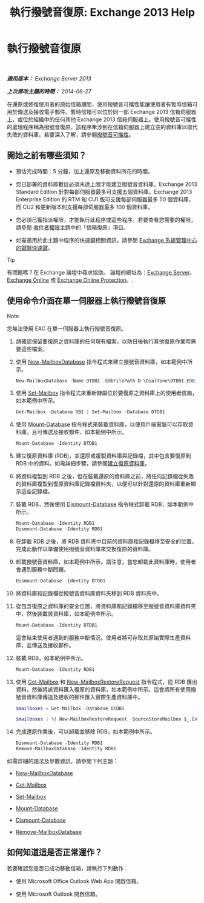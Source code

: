 ﻿---
title: '執行撥號音復原: Exchange 2013 Help'
TOCTitle: 執行撥號音復原
ms:assetid: 158817fa-4b17-4fa9-8341-a86609e6a388
ms:mtpsurl: https://technet.microsoft.com/zh-tw/library/Dd979810(v=EXCHG.150)
ms:contentKeyID: 51409158
ms.date: 05/21/2018
mtps_version: v=EXCHG.150
ms.translationtype: MT
---

# 執行撥號音復原

 

_**適用版本：** Exchange Server 2013_

_**上次修改主題的時間：** 2014-06-27_

在還原或修復使用者的原始信箱期間，使用撥號音可攜性能讓使用者有暫時信箱可用於傳送及接收電子郵件。暫時信箱可以位於同一部 Exchange 2013 信箱伺服器上，或位於組織中的任何其他 Exchange 2013 信箱伺服器上。使用撥號音可攜性的處理程序稱為撥號音復原，該程序牽涉到在信箱伺服器上建立空的資料庫以取代失敗的資料庫。若要深入了解，請參閱[撥號音可攜性](dial-tone-portability-exchange-2013-help.md)。

## 開始之前有哪些須知？

  - 預估完成時間：5 分鐘，加上還原及移動資料所花的時間。

  - 您已部署的資料庫數目必須未達上限才能建立撥號音資料庫。Exchange 2013 Standard Edition 針對每部伺服器最多可支援五個資料庫。Exchange 2013 Enterprise Edition 的 RTM 和 CU1 版可支援每部伺服器最多 50 個資料庫，而 CU2 和更新版本則支援每部伺服器最多 100 個資料庫。

  - 您必須已獲指派權限，才能執行此程序或這些程序。若要查看您需要的權限，請參閱 [收件者權限](recipients-permissions-exchange-2013-help.md)主題中的「信箱復原」項目。

  - 如需適用於此主題中程序的快速鍵相關資訊，請參閱 [Exchange 系統管理中心的鍵盤快速鍵](keyboard-shortcuts-in-the-exchange-admin-center-exchange-online-protection-help.md)。


> [!TIP]  
> 有問題嗎？在 Exchange 論壇中尋求協助。 論壇的網址為：<a href="https://go.microsoft.com/fwlink/p/?linkid=60612">Exchange Server</a>、 <a href="https://go.microsoft.com/fwlink/p/?linkid=267542">Exchange Online</a> 或 <a href="https://go.microsoft.com/fwlink/p/?linkid=285351">Exchange Online Protection</a>。.

## 使用命令介面在單一伺服器上執行撥號音復原


> [!NOTE]  
> 您無法使用 EAC 在單一伺服器上執行撥號音復原。

1.  請確認保留要復原之資料庫的任何現有檔案，以防日後執行其他復原作業時需要這些檔案。

2.  使用 [New-MailboxDatabase](https://technet.microsoft.com/zh-tw/library/aa997976\(v=exchg.150\)) 指令程式來建立撥號音資料庫，如本範例中所示。
    
    ```powershell
    New-MailboxDatabase -Name DTDB1 -EdbFilePath D:\DialTone\DTDB1.EDB
    ```

3.  使用 [Set-Mailbox](https://technet.microsoft.com/zh-tw/library/bb123981\(v=exchg.150\)) 指令程式來重新隸屬位於要復原之資料庫上的使用者信箱，如本範例中所示。
    
    ```powershell
    Get-Mailbox -Database DB1 | Set-Mailbox -Database DTDB1
    ```

4.  使用 [Mount-Database](https://technet.microsoft.com/zh-tw/library/aa998871\(v=exchg.150\)) 指令程式來裝載資料庫，以便用戶端電腦可以存取資料庫，且可傳送及接收郵件，如本範例中所示。
    
    ```powershell
    Mount-Database -Identity DTDB1
    ```

5.  建立復原資料庫 (RDB)，並還原或複製資料庫與記錄檔，其中包含要復原到 RDB 中的資料。如需詳細步驟，請參閱[建立復原資料庫](create-a-recovery-database-exchange-2013-help.md)。

6.  將資料複製到 RDB 之後，但在裝載還原的資料庫之前，將任何記錄檔從失敗的資料庫複製到復原資料庫記錄檔資料夾，以便可以針對還原的資料庫重新顯示這些記錄檔。

7.  裝載 RDB，然後使用 [Dismount-Database](https://technet.microsoft.com/zh-tw/library/bb124936\(v=exchg.150\)) 指令程式卸載 RDB，如本範例中所示。
    
    ```powershell
    Mount-Database -Identity RDB1
    Dismount-Database -Identity RDB1
    ```

8.  在卸載 RDB 之後，將 RDB 資料夾中目前的資料庫和記錄檔移至安全的位置。完成此動作以準備使用撥號音資料庫來交換復原的資料庫。

9.  卸載撥號音資料庫，如本範例中所示。請注意，當您卸載此資料庫時，使用者會遇到服務中斷問題。
    
    ```powershell
    Dismount-Database -Identity DTDB1
    ```

10. 將資料庫和記錄檔從撥號音資料庫資料夾移到 RDB 資料夾中。

11. 從包含復原之資料庫的安全位置，將資料庫和記錄檔移至撥號音資料庫資料夾中，然後裝載該資料庫，如本範例中所示。
    
    ```powershell
    Mount-Database -Identity DTDB1
    ```
    
    這會結束使用者遇到的服務中斷情況。使用者將可存取其原始實際生產資料庫，並傳送及接收郵件。

12. 裝載 RDB，如本範例中所示。
    
    ```powershell
    Mount-Database -Identity RDB1
    ```

13. 使用 [Get-Mailbox](https://technet.microsoft.com/zh-tw/library/bb123685\(v=exchg.150\)) 和 [New-MailboxRestoreRequest](https://technet.microsoft.com/zh-tw/library/ff829875\(v=exchg.150\)) 指令程式，從 RDB 匯出資料，然後將該資料匯入復原的資料庫，如本範例中所示。這會將所有使用撥號音資料庫傳送及接收的郵件匯入實際生產資料庫中。
    
    ```powershell
    $mailboxes = Get-Mailbox -Database DTDB1
    ```
    ```powershell
    $mailboxes | %{ New-MailboxRestoreRequest -SourceStoreMailbox $_.ExchangeGuid -SourceDatabase RDB1 -TargetMailbox $_ }
    ```

14. 完成還原作業後，可以卸載並移除 RDB，如本範例中所示。
    
    ```powershell
    Dismount-Database -Identity RDB1
    Remove-MailboxDatabase -Identity RDB1
    ```

如需詳細的語法及參數資訊，請參閱下列主題：

  - [New-MailboxDatabase](https://technet.microsoft.com/zh-tw/library/aa997976\(v=exchg.150\))

  - [Get-Mailbox](https://technet.microsoft.com/zh-tw/library/bb123685\(v=exchg.150\))

  - [Set-Mailbox](https://technet.microsoft.com/zh-tw/library/bb123981\(v=exchg.150\))

  - [Mount-Database](https://technet.microsoft.com/zh-tw/library/aa998871\(v=exchg.150\))

  - [Dismount-Database](https://technet.microsoft.com/zh-tw/library/bb124936\(v=exchg.150\))

  - [Remove-MailboxDatabase](https://technet.microsoft.com/zh-tw/library/aa997931\(v=exchg.150\))

## 如何知道這是否正常運作？

若要確認您是否已成功移動信箱，請執行下列動作：

  - 使用 Microsoft Office Outlook Web App 開啟信箱。

  - 使用 Microsoft Outlook 開啟信箱。

